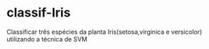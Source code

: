 # classif-Iris
Classificar três espécies da planta Iris(setosa,virginica e versicolor) utilizando a técnica de SVM
